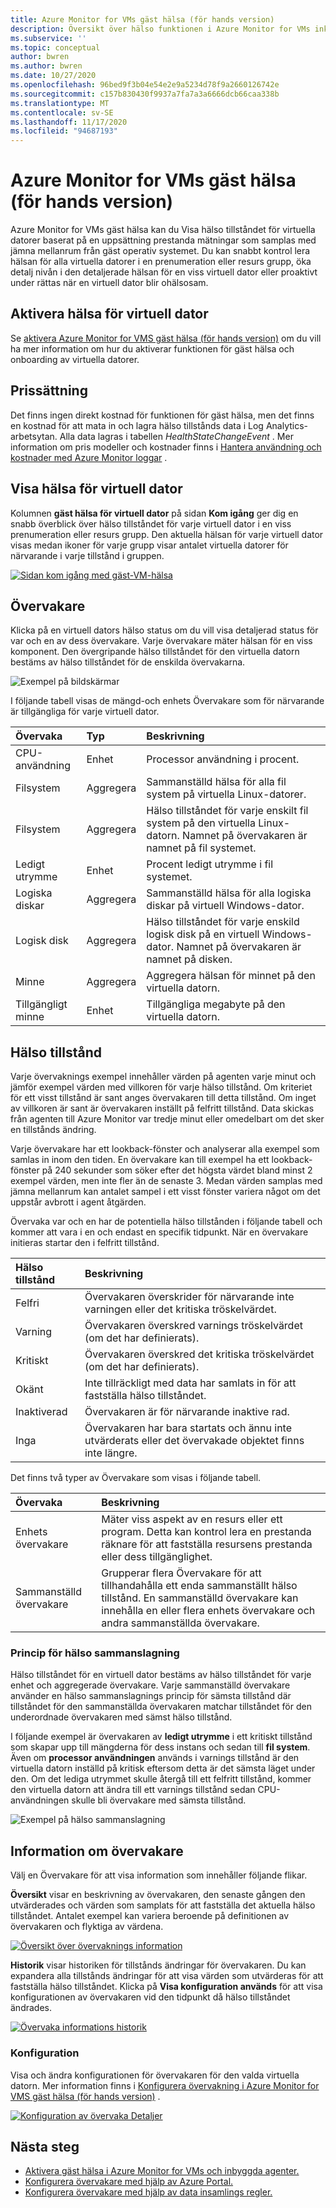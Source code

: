 ```yaml
---
title: Azure Monitor for VMs gäst hälsa (för hands version)
description: Översikt över hälso funktionen i Azure Monitor for VMs inklusive hur du kan visa hälso tillståndet för dina virtuella datorer och få aviseringar när en virtuell dator blir ohälsosam.
ms.subservice: ''
ms.topic: conceptual
author: bwren
ms.author: bwren
ms.date: 10/27/2020
ms.openlocfilehash: 96bed9f3b04e54e2e9a5234d78f9a2660126742e
ms.sourcegitcommit: c157b830430f9937a7fa7a3a6666dcb66caa338b
ms.translationtype: MT
ms.contentlocale: sv-SE
ms.lasthandoff: 11/17/2020
ms.locfileid: "94687193"
---
```

# <a name="azure-monitor-for-vms-guest-health-preview"></a>Azure Monitor for VMs gäst hälsa (för hands version)
Azure Monitor for VMs gäst hälsa kan du Visa hälso tillståndet för virtuella datorer baserat på en uppsättning prestanda mätningar som samplas med jämna mellanrum från gäst operativ systemet. Du kan snabbt kontrol lera hälsan för alla virtuella datorer i en prenumeration eller resurs grupp, öka detalj nivån i den detaljerade hälsan för en viss virtuell dator eller proaktivt under rättas när en virtuell dator blir ohälsosam. 

## <a name="enable-virtual-machine-health"></a>Aktivera hälsa för virtuell dator
Se [aktivera Azure Monitor for VMS gäst hälsa (för hands version)](vminsights-health-enable.md) om du vill ha mer information om hur du aktiverar funktionen för gäst hälsa och onboarding av virtuella datorer.

## <a name="pricing"></a>Prissättning
Det finns ingen direkt kostnad för funktionen för gäst hälsa, men det finns en kostnad för att mata in och lagra hälso tillstånds data i Log Analytics-arbetsytan. Alla data lagras i tabellen *HealthStateChangeEvent* . Mer information om pris modeller och kostnader finns i [Hantera användning och kostnader med Azure Monitor loggar](../platform/manage-cost-storage.md) .

## <a name="view-virtual-machine-health"></a>Visa hälsa för virtuell dator
Kolumnen **gäst hälsa för virtuell dator** på sidan **Kom igång** ger dig en snabb överblick över hälso tillståndet för varje virtuell dator i en viss prenumeration eller resurs grupp. Den aktuella hälsan för varje virtuell dator visas medan ikoner för varje grupp visar antalet virtuella datorer för närvarande i varje tillstånd i gruppen.

[![Sidan kom igång med gäst-VM-hälsa](media/vminsights-health-overview/get-started-page.png)](media/vminsights-health-overview/get-started-page.png#lightbox)


## <a name="monitors"></a>Övervakare
Klicka på en virtuell dators hälso status om du vill visa detaljerad status för var och en av dess övervakare. Varje övervakare mäter hälsan för en viss komponent. Den övergripande hälso tillståndet för den virtuella datorn bestäms av hälso tillståndet för de enskilda övervakarna. 

![Exempel på bildskärmar](media/vminsights-health-overview/monitors.png)

I följande tabell visas de mängd-och enhets Övervakare som för närvarande är tillgängliga för varje virtuell dator. 

| Övervaka | Typ | Beskrivning |
|:---|:---|:---|
| CPU-användning | Enhet | Processor användning i procent. |
| Filsystem | Aggregera | Sammanställd hälsa för alla fil system på virtuella Linux-datorer. |
| Filsystem  | Aggregera | Hälso tillståndet för varje enskilt fil system på den virtuella Linux-datorn. Namnet på övervakaren är namnet på fil systemet. |
| Ledigt utrymme | Enhet | Procent ledigt utrymme i fil systemet. |
| Logiska diskar | Aggregera | Sammanställd hälsa för alla logiska diskar på virtuell Windows-dator. |
| Logisk disk  | Aggregera | Hälso tillståndet för varje enskild logisk disk på en virtuell Windows-dator. Namnet på övervakaren är namnet på disken. |
| Minne | Aggregera | Aggregera hälsan för minnet på den virtuella datorn. |
| Tillgängligt minne | Enhet | Tillgängliga megabyte på den virtuella datorn. |

## <a name="health-states"></a>Hälso tillstånd
Varje övervaknings exempel innehåller värden på agenten varje minut och jämför exempel värden med villkoren för varje hälso tillstånd. Om kriteriet för ett visst tillstånd är sant anges övervakaren till detta tillstånd. Om inget av villkoren är sant är övervakaren inställt på felfritt tillstånd. Data skickas från agenten till Azure Monitor var tredje minut eller omedelbart om det sker en tillstånds ändring.

Varje övervakare har ett lookback-fönster och analyserar alla exempel som samlas in inom den tiden. En övervakare kan till exempel ha ett lookback-fönster på 240 sekunder som söker efter det högsta värdet bland minst 2 exempel värden, men inte fler än de senaste 3. Medan värden samplas med jämna mellanrum kan antalet sampel i ett visst fönster variera något om det uppstår avbrott i agent åtgärden.

Övervaka var och en har de potentiella hälso tillstånden i följande tabell och kommer att vara i en och endast en specifik tidpunkt. När en övervakare initieras startar den i felfritt tillstånd.

| Hälso tillstånd | Beskrivning |
|:---|:---|
| Felfri  | Övervakaren överskrider för närvarande inte varningen eller det kritiska tröskelvärdet. |
| Varning  | Övervakaren överskred varnings tröskelvärdet (om det har definierats). |
| Kritiskt | Övervakaren överskred det kritiska tröskelvärdet (om det har definierats). |
| Okänt  | Inte tillräckligt med data har samlats in för att fastställa hälso tillståndet. |
| Inaktiverad | Övervakaren är för närvarande inaktive rad. |
| Inga     | Övervakaren har bara startats och ännu inte utvärderats eller det övervakade objektet finns inte längre. |



Det finns två typer av Övervakare som visas i följande tabell.

| Övervaka | Beskrivning |
|:---|:---|
| Enhets övervakare | Mäter viss aspekt av en resurs eller ett program. Detta kan kontrol lera en prestanda räknare för att fastställa resursens prestanda eller dess tillgänglighet. |
| Sammanställd övervakare | Grupperar flera Övervakare för att tillhandahålla ett enda sammanställt hälso tillstånd. En sammanställd övervakare kan innehålla en eller flera enhets övervakare och andra sammanställda övervakare. |


  
### <a name="health-rollup-policy"></a>Princip för hälso sammanslagning
Hälso tillståndet för en virtuell dator bestäms av hälso tillståndet för varje enhet och aggregerade övervakare. Varje sammanställd övervakare använder en hälso sammanslagnings princip för sämsta tillstånd där tillståndet för den sammanställda övervakaren matchar tillståndet för den underordnade övervakaren med sämst hälso tillstånd.  

I följande exempel är övervakaren av **ledigt utrymme** i ett kritiskt tillstånd som skapar upp till mängderna för dess instans och sedan till **fil system**. Även om **processor användningen** används i varnings tillstånd är den virtuella datorn inställd på kritisk eftersom detta är det sämsta läget under den. Om det lediga utrymmet skulle återgå till ett felfritt tillstånd, kommer den virtuella datorn att ändra till ett varnings tillstånd sedan CPU-användningen skulle bli övervakare med sämsta tillstånd.

![Exempel på hälso sammanslagning](media/vminsights-health-overview/health-rollup-example.png)


## <a name="monitor-details"></a>Information om övervakare
Välj en Övervakare för att visa information som innehåller följande flikar.

**Översikt** visar en beskrivning av övervakaren, den senaste gången den utvärderades och värden som samplats för att fastställa det aktuella hälso tillståndet. Antalet exempel kan variera beroende på definitionen av övervakaren och flyktiga av värdena.

[![Översikt över övervaknings information](media/vminsights-health-overview/monitor-details-overview.png)](media/vminsights-health-overview/monitor-details-overview.png#lightbox)

**Historik** visar historiken för tillstånds ändringar för övervakaren. Du kan expandera alla tillstånds ändringar för att visa värden som utvärderas för att fastställa hälso tillståndet. Klicka på **Visa konfiguration används** för att visa konfigurationen av övervakaren vid den tidpunkt då hälso tillståndet ändrades.



[![Övervaka informations historik](media/vminsights-health-overview/monitor-details-history.png)](media/vminsights-health-overview/monitor-details-history.png#lightbox)

### <a name="configuration"></a>Konfiguration
Visa och ändra konfigurationen för övervakaren för den valda virtuella datorn. Mer information finns i [Konfigurera övervakning i Azure Monitor for VMS gäst hälsa (för hands version)](vminsights-health-enable.md) .

[![Konfiguration av övervaka Detaljer](media/vminsights-health-overview/monitor-details-configuration.png)](media/vminsights-health-overview/monitor-details-configuration.png#lightbox)




## <a name="next-steps"></a>Nästa steg

- [Aktivera gäst hälsa i Azure Monitor for VMs och inbyggda agenter.](vminsights-health-enable.md)
- [Konfigurera övervakare med hjälp av Azure Portal.](vminsights-health-configure.md)
- [Konfigurera övervakare med hjälp av data insamlings regler.](vminsights-health-configure-dcr.md)